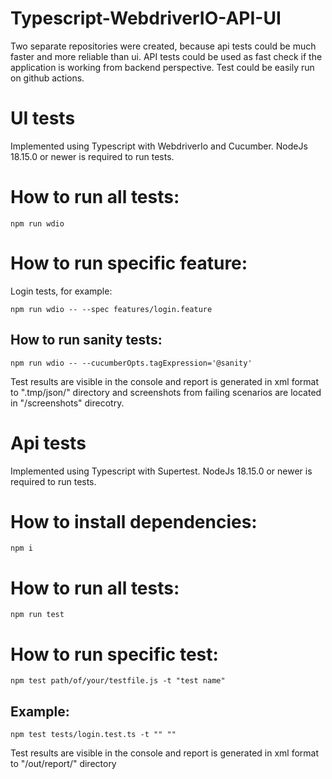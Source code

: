 # Typescript-WebdriverIO-API-UI

Two separate repositories were created, because api tests could be much faster and more reliable than ui. API tests could be used as fast check if the application is working from backend perspective. Test could be easily run on github actions.

# UI tests

Implemented using Typescript with WebdriverIo and Cucumber.
NodeJs 18.15.0 or newer is required to run tests.

# How to run all tests:

`npm run wdio`

# How to run specific feature:

Login tests, for example:

`npm run wdio -- --spec features/login.feature`

## How to run sanity tests:

`npm run wdio -- --cucumberOpts.tagExpression='@sanity'`

Test results are visible in the console and report is generated in xml format to ".tmp/json/" directory and screenshots from failing scenarios are located in "/screenshots" direcotry.

# Api tests

Implemented using Typescript with Supertest.
NodeJs 18.15.0 or newer is required to run tests.

# How to install dependencies:
`npm i`

# How to run all tests:
`npm run test`

# How to run specific test:
`npm test path/of/your/testfile.js -t "test name"`

## Example:
`npm test tests/login.test.ts -t "" ""`

Test results are visible in the console and report is generated in xml format to "/out/report/" directory

